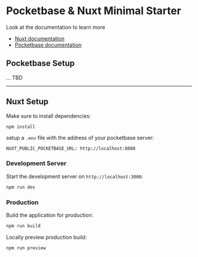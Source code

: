 # Pocketbase & Nuxt Minimal Starter

Look at the documentation to learn more
 - [Nuxt documentation](https://nuxt.com/docs/getting-started/introduction)
 - [Pocketbase documentation](https://pocketbase.io/docs/)

## Pocketbase Setup

... TBD

----

## Nuxt Setup

Make sure to install dependencies:

```bash
npm install
```

setup a `.env` file with the address of your pocketbase server:

```env
NUXT_PUBLIC_POCKETBASE_URL: http://localhost:8080
```

### Development Server

Start the development server on `http://localhost:3000`:

```bash
npm run dev
```

### Production

Build the application for production:

```bash
npm run build
```

Locally preview production build:

```bash
npm run preview
```
